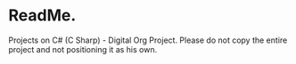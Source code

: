 # ReadMe.
Projects on C# (C Sharp) - Digital Org Project.
Please do not copy the entire project and not positioning it as his own.
